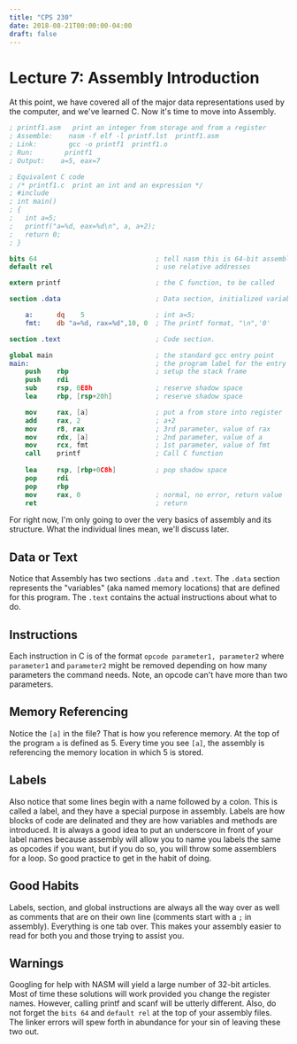 ```yaml
---
title: "CPS 230"
date: 2018-08-21T00:00:00-04:00
draft: false
---
```


# Lecture 7: Assembly Introduction

At this point, we have covered all of the major data representations used by the computer, and we've learned C.  Now it's time to move into Assembly.

``` nasm
; printf1.asm   print an integer from storage and from a register
; Assemble:    nasm -f elf -l printf.lst  printf1.asm
; Link:        gcc -o printf1  printf1.o
; Run:        printf1
; Output:    a=5, eax=7

; Equivalent C code
; /* printf1.c  print an int and an expression */
; #include 
; int main()
; {
;   int a=5;
;   printf("a=%d, eax=%d\n", a, a+2);
;   return 0;
; }

bits 64                              ; tell nasm this is 64-bit assembly
default rel                          ; use relative addresses

extern printf                        ; the C function, to be called

section .data                        ; Data section, initialized variables

    a:      dq    5                  ; int a=5;
    fmt:    db "a=%d, rax=%d",10, 0  ; The printf format, "\n",'0'

section .text                        ; Code section.

global main                          ; the standard gcc entry point
main:                                ; the program label for the entry point
    push    rbp                      ; setup the stack frame
    push    rdi  
    sub     rsp, 0E8h                ; reserve shadow space
    lea     rbp, [rsp+20h]           ; reserve shadow space 

    mov     rax, [a]                 ; put a from store into register
    add     rax, 2                   ; a+2
    mov     r8, rax                  ; 3rd parameter, value of rax
    mov     rdx, [a]                 ; 2nd parameter, value of a
    mov     rcx, fmt                 ; 1st parameter, value of fmt
    call    printf                   ; Call C function
    
    lea     rsp, [rbp+0C8h]          ; pop shadow space
    pop     rdi  
    pop     rbp
    mov     rax, 0                   ; normal, no error, return value
    ret                              ; return
```

For right now, I'm only going to over the very basics of assembly and its structure.  What the individual lines mean, we'll discuss later.

## Data or Text

Notice that Assembly has two sections `.data` and `.text`.  The `.data` section represents the "variables" (aka named memory locations) that are defined for this program.  The `.text` contains the actual instructions about what to do.

## Instructions

Each instruction in C is of the format `opcode parameter1, parameter2` where `parameter1` and `parameter2` might be removed depending on how many parameters the command needs.  Note, an opcode can't have more than two parameters.

## Memory Referencing

Notice the `[a]` in the file?  That is how you reference memory.  At the top of the program `a` is defined as 5.  Every time you see `[a]`, the assembly is referencing the memory location in which 5 is stored.

## Labels

Also notice that some lines begin with a name followed by a colon.  This is called a label, and they have a special purpose in assembly.  Labels are how blocks of code are delinated and they are how variables and methods are introduced.  It is always a good idea to put an underscore in front of your label names because assembly will allow you to name you labels the same as opcodes if you want, but if you do so, you will throw some assemblers for a loop.  So good practice to get in the habit of doing.

## Good Habits

Labels, section, and global instructions are always all the way over as well as comments that are on their own line (comments start with a `;` in assembly).  Everything is one tab over.  This makes your assembly easier to read for both you and those trying to assist you.

## Warnings

Googling for help with NASM will yield a large number of 32-bit articles.  Most of time these solutions will work provided you change the register names.  However, calling printf and scanf will be utterly different.  Also, do not forget the `bits 64` and `default rel` at the top of your assembly files.  The linker errors will spew forth in abundance for your sin of leaving these two out.